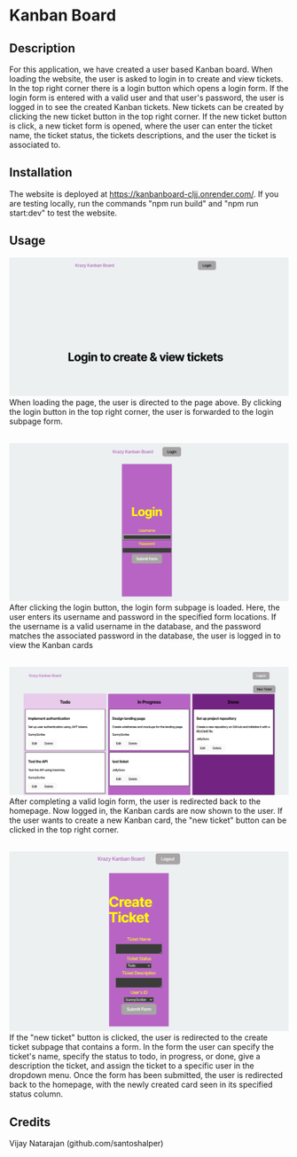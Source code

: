 # Kanban Board

## Description

For this application, we have created a user based Kanban board. When loading the website, the user is asked to login in to create and view tickets. In the top right corner there is a login button which opens a login form. If the login form is entered with a valid user and that user's password, the user is logged in to see the created Kanban tickets. New tickets can be created by clicking the new ticket button in the top right corner. If the new ticket button is click, a new ticket form is opened, where the user can enter the ticket name, the ticket status, the tickets descriptions, and the user the ticket is associated to.

## Installation

The website is deployed at https://kanbanboard-cljj.onrender.com/. 
If you are testing locally, run the commands "npm run build" and "npm run start:dev" to test the website.

## Usage
![1](assets/1.PNG)
When loading the page, the user is directed to the page above. By clicking the login button in the top right corner, the user is forwarded to the login subpage form.<br><br>

![2](assets/2.PNG)
After clicking the login button, the login form subpage is loaded. Here, the user enters its username and password in the specified form locations. If the username is a valid username in the database, and the password matches the associated password in the database, the user is logged in to view the Kanban cards<br><br>

![3](assets/3.PNG)
After completing a valid login form, the user is redirected back to the homepage. Now logged in, the Kanban cards are now shown to the user. If the user wants to create a new Kanban card, the "new ticket" button can be clicked in the top right corner. 
<br><br>

![4](assets/4.PNG)
If the "new ticket" button is clicked, the user is redirected to the create ticket subpage that contains a form. In the form the user can specify the ticket's name, specify the status to todo, in progress, or done, give a description the ticket, and assign the ticket to a specific user in the dropdown menu. Once the form has been submitted, the user is redirected back to the homepage, with the newly created card seen in its specified status column.
## Credits

Vijay Natarajan (github.com/santoshalper)